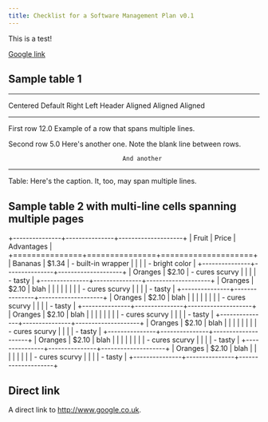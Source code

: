 ```yaml
---
title: Checklist for a Software Management Plan v0.1
---
```


This is a test!

[Google link](http://www.google.co.uk)

## Sample table 1

-------------------------------------------------------------
 Centered   Default           Right Left
  Header    Aligned         Aligned Aligned
----------- ------- --------------- -------------------------
   First    row                12.0 Example of a row that
                                    spans multiple lines.

  Second    row                 5.0 Here's another one. Note
                                    the blank line between
                                    rows.

                                    And another
-------------------------------------------------------------

Table: Here's the caption. It, too, may span
multiple lines.

## Sample table 2 with multi-line cells spanning multiple pages

+---------------+---------------+--------------------+
| Fruit         | Price         | Advantages         |
+===============+===============+====================+
| Bananas       | $1.34         | - built-in wrapper |
|               |               | - bright color     |
+---------------+---------------+--------------------+
| Oranges       | $2.10         | - cures scurvy     |
|               |               | - tasty            |
+---------------+---------------+--------------------+
| Oranges       | $2.10         | blah               |
|               |               |                    |
|               |               | - cures scurvy     |
|               |               | - tasty            |
+---------------+---------------+--------------------+
| Oranges       | $2.10         | blah               |
|               |               |                    |
|               |               | - cures scurvy     |
|               |               | - tasty            |
+---------------+---------------+--------------------+
| Oranges       | $2.10         | blah               |
|               |               |                    |
|               |               | - cures scurvy     |
|               |               | - tasty            |
+---------------+---------------+--------------------+
| Oranges       | $2.10         | blah               |
|               |               |                    |
|               |               | - cures scurvy     |
|               |               | - tasty            |
+---------------+---------------+--------------------+
| Oranges       | $2.10         | blah               |
|               |               |                    |
|               |               | - cures scurvy     |
|               |               | - tasty            |
+---------------+---------------+--------------------+
| Oranges       | $2.10         | blah               |
|               |               |                    |
|               |               | - cures scurvy     |
|               |               | - tasty            |
+---------------+---------------+--------------------+

## Direct link

A direct link to <http://www.google.co.uk>.

